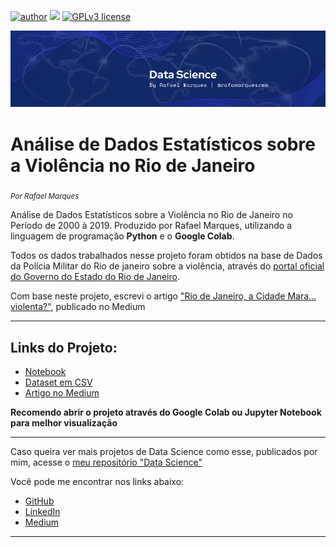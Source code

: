 [![author](https://img.shields.io/badge/author-rafamarquesrmb-red.svg)](https://www.linkedin.com/in/rafamarquesrmb) [![](https://img.shields.io/badge/python-3.7+-blue.svg)](https://www.python.org/downloads/release/python-365/) [![GPLv3 license](https://img.shields.io/badge/License-GPLv3-blue.svg)](http://perso.crans.org/besson/LICENSE.html)
<p align="center">
  <img src="../banner.png" >
</p>

# Análise de Dados Estatísticos sobre a Violência no Rio de Janeiro
<sub>*Por Rafael Marques*</sub>

Análise de Dados Estatísticos sobre a Violência no Rio de Janeiro no Período de 2000 à 2019. Produzido por Rafael Marques, utilizando a linguagem de programação **Python** e o **Google Colab**.

Todos os dados trabalhados nesse projeto foram obtidos na base de Dados da Polícia Militar do Rio de janeiro sobre a violência, através do [portal oficial do Governo do Estado do Rio de Janeiro](http://www.ispdados.rj.gov.br/estatistica.html).

Com base neste projeto, escrevi o artigo ["Rio de Janeiro, a Cidade Mara…violenta?"](https://rafamarquesrmb.medium.com/rio-de-janeiro-a-cidade-mara-violenta-4b342874bff8), publicado no Medium

---

## Links do Projeto:
* [Notebook](https://github.com/rafamarquesrmb/data_science/blob/main/projeto02_analise_de_dados_violencia_rio_de_janeiro/analisedados_violencia_riodejaneiro_2000a2019.ipynb)
* [Dataset em CSV](https://github.com/rafamarquesrmb/data_science/blob/main/projeto02_analise_de_dados_violencia_rio_de_janeiro/violencia_rio.csv)
* [Artigo no Medium](https://rafamarquesrmb.medium.com/rio-de-janeiro-a-cidade-mara-violenta-4b342874bff8)


**Recomendo abrir o projeto através do Google Colab ou Jupyter Notebook para melhor visualização** 

---

Caso queira ver mais projetos de Data Science como esse, publicados por mim, acesse o [meu repositório "Data Science"](https://github.com/rafamarquesrmb/data_science)

Você pode me encontrar nos links abaixo:
* [GitHub](https://github.com/rafamarquesrmb/)
* [LinkedIn](https://www.linkedin.com/in/rafamarquesrmb/)
* [Medium](https://rafamarquesrmb.medium.com)

---